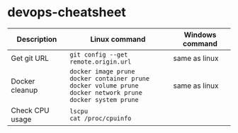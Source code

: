 # devops-cheatsheet

|Description|Linux command|Windows command|
|--|--|--|
|Get git URL|`git config --get remote.origin.url`|same as linux|
|Docker cleanup|`docker image prune` <br> `docker container prune` <br> `docker volume prune` <br> `docker network prune` <br> `docker system prune`|same as linux |
|Check CPU usage |`lscpu` <br> `cat /proc/cpuinfo` | |

